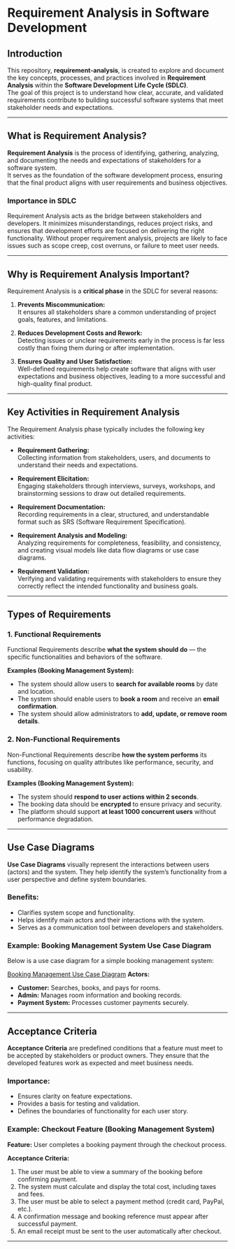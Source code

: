 # Requirement Analysis in Software Development  

## Introduction  
This repository, **requirement-analysis**, is created to explore and document the key concepts, processes, and practices involved in **Requirement Analysis** within the **Software Development Life Cycle (SDLC)**.  
The goal of this project is to understand how clear, accurate, and validated requirements contribute to building successful software systems that meet stakeholder needs and expectations.

---

## What is Requirement Analysis?  
**Requirement Analysis** is the process of identifying, gathering, analyzing, and documenting the needs and expectations of stakeholders for a software system.  
It serves as the foundation of the software development process, ensuring that the final product aligns with user requirements and business objectives.  

### Importance in SDLC  
Requirement Analysis acts as the bridge between stakeholders and developers. It minimizes misunderstandings, reduces project risks, and ensures that development efforts are focused on delivering the right functionality. Without proper requirement analysis, projects are likely to face issues such as scope creep, cost overruns, or failure to meet user needs.

---

## Why is Requirement Analysis Important?  
Requirement Analysis is a **critical phase** in the SDLC for several reasons:  

1. **Prevents Miscommunication:**  
   It ensures all stakeholders share a common understanding of project goals, features, and limitations.  

2. **Reduces Development Costs and Rework:**  
   Detecting issues or unclear requirements early in the process is far less costly than fixing them during or after implementation.  

3. **Ensures Quality and User Satisfaction:**  
   Well-defined requirements help create software that aligns with user expectations and business objectives, leading to a more successful and high-quality final product.  

---

## Key Activities in Requirement Analysis  

The Requirement Analysis phase typically includes the following key activities:  

- **Requirement Gathering:**  
  Collecting information from stakeholders, users, and documents to understand their needs and expectations.  

- **Requirement Elicitation:**  
  Engaging stakeholders through interviews, surveys, workshops, and brainstorming sessions to draw out detailed requirements.  

- **Requirement Documentation:**  
  Recording requirements in a clear, structured, and understandable format such as SRS (Software Requirement Specification).  

- **Requirement Analysis and Modeling:**  
  Analyzing requirements for completeness, feasibility, and consistency, and creating visual models like data flow diagrams or use case diagrams.  

- **Requirement Validation:**  
  Verifying and validating requirements with stakeholders to ensure they correctly reflect the intended functionality and business goals.  

---

## Types of Requirements  

### 1. Functional Requirements  
Functional Requirements describe **what the system should do** — the specific functionalities and behaviors of the software.  

**Examples (Booking Management System):**  
- The system should allow users to **search for available rooms** by date and location.  
- The system should enable users to **book a room** and receive an **email confirmation**.  
- The system should allow administrators to **add, update, or remove room details**.  

### 2. Non-Functional Requirements  
Non-Functional Requirements describe **how the system performs** its functions, focusing on quality attributes like performance, security, and usability.  

**Examples (Booking Management System):**  
- The system should **respond to user actions within 2 seconds**.  
- The booking data should be **encrypted** to ensure privacy and security.  
- The platform should support **at least 1000 concurrent users** without performance degradation.  

---

## Use Case Diagrams  

**Use Case Diagrams** visually represent the interactions between users (actors) and the system. They help identify the system’s functionality from a user perspective and define system boundaries.  

### Benefits:  
- Clarifies system scope and functionality.  
- Helps identify main actors and their interactions with the system.  
- Serves as a communication tool between developers and stakeholders.  

### Example: Booking Management System Use Case Diagram  

Below is a use case diagram for a simple booking management system:  

[Booking Management Use Case Diagram](https://drive.google.com/file/d/1ctzxqJDQVwbD8LbJLO-qwBhBCfdrq3Qo/view)
**Actors:**  
- **Customer:** Searches, books, and pays for rooms.  
- **Admin:** Manages room information and booking records.  
- **Payment System:** Processes customer payments securely.  

---

## Acceptance Criteria  

**Acceptance Criteria** are predefined conditions that a feature must meet to be accepted by stakeholders or product owners. They ensure that the developed features work as expected and meet business needs.  

### Importance:  
- Ensures clarity on feature expectations.  
- Provides a basis for testing and validation.  
- Defines the boundaries of functionality for each user story.  

### Example: Checkout Feature (Booking Management System)  

**Feature:** User completes a booking payment through the checkout process.  

**Acceptance Criteria:**  
1. The user must be able to view a summary of the booking before confirming payment.  
2. The system must calculate and display the total cost, including taxes and fees.  
3. The user must be able to select a payment method (credit card, PayPal, etc.).  
4. A confirmation message and booking reference must appear after successful payment.  
5. An email receipt must be sent to the user automatically after checkout.  

---


